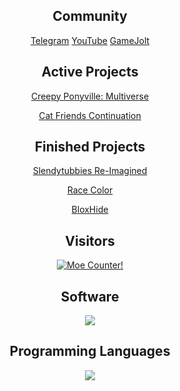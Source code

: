 <link rel="stylesheet" href="https://cdnjs.cloudflare.com/ajax/libs/font-awesome/4.7.0/css/font-awesome.min.css">
<h2 align="center">Community</h2>
<div align="center">
    <a href="https://t.me/adsktg", target="_blank">Telegram</a>
    <a href="https://www.youtube.com/channel/UCfO7tjjdyEk2V7rDN5Bsj7A", target="_blank">YouTube</a>
    <a href="https://gamejolt.com/@adsk-dev", target="_blank">GameJolt</a>
</div>

<h2 align="center">Active Projects</h2>
<div align="center">
    <a href="https://gamejolt.com/games/CPM/868873", target="_blank">Creepy Ponyville: Multiverse</a>
    <p></p>
    <a href="https://gamejolt.com/games/catfriends/913309", target="_blank">Cat Friends Continuation</a>
</div>

<h2 align="center">Finished Projects</h2>
<div align="center">
    <a href="https://gamejolt.com/games/STRIMG/692709", target="_blank">Slendytubbies Re-Imagined</a>
    <p></p>
    <a href="https://www.roblox.com/games/13731448990/Race-Color-FIXED-BADGE", target="_blank">Race Color</a>
    <p></p>
    <a href="https://www.roblox.com/games/8264409061/", target="_blank">BloxHide</a>
</div>

<h2 align="center">Visitors</h2>
<div align="center">
<p>
  <a href="https://count.getloli.com" target="_blank">
    <img alt="Moe Counter!" src="https://count.getloli.com/@adskoe96.github?name=Moe-counter.github&theme=booru-lewd&padding=7&offset=0&align=top&scale=1&pixelated=1&darkmode=auto">
  </a>
</p>
</div>

<h2 align="center">Software</h2>
<div align="center">
    <img src="https://skillicons.dev/icons?i=unity,unreal,blender,rider,vscode,git,mysql"/>
</div>

<h2 align="center">Programming Languages</h2>
<div align="center">
    <img src="https://skillicons.dev/icons?i=py,lua,cs,cpp"/>
</div>
